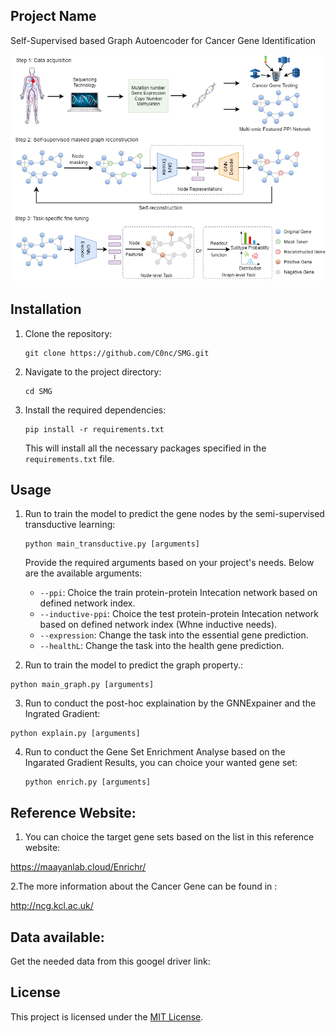 

## Project Name

Self-Supervised based Graph Autoencoder for Cancer Gene Identification

![Figure](figure/figure1.png)

## Installation

1. Clone the repository:

   ```shell
   git clone https://github.com/C0nc/SMG.git
   ```

2. Navigate to the project directory:

   ```shell
   cd SMG
   ```

3. Install the required dependencies:

   ```shell
   pip install -r requirements.txt
   ```

   This will install all the necessary packages specified in the `requirements.txt` file.

## Usage

1. Run to train the model to predict the gene nodes by the semi-supervised transductive learning:

   ```shell
   python main_transductive.py [arguments]
   ```

   Provide the required arguments based on your project's needs. Below are the available arguments:

   - `--ppi`: Choice the train protein-protein Intecation network based on defined network index.
   - `--inductive-ppi`: Choice the test protein-protein Intecation network based on defined network index (Whne inductive needs).
   - `--expression`: Change the task into the essential gene prediction.
   - `--healthL`: Change the task into the health gene prediction.

 2. Run to train the model to predict the graph property.:

   ```shell
   python main_graph.py [arguments]
   ```

 3. Run to conduct the post-hoc explaination by the GNNExpainer and the Ingrated Gradient:

   ```shell
   python explain.py [arguments]
   ```

4. Run to conduct the Gene Set Enrichment Analyse based on the Ingarated Gradient Results, you can choice your wanted gene set:

   ```shell
   python enrich.py [arguments]
   ```

## Reference Website:

1. You can choice the target gene sets based on the list in this reference website:

https://maayanlab.cloud/Enrichr/


2.The more information about the Cancer Gene can be found in :

http://ncg.kcl.ac.uk/

## Data available:

Get the needed data from this googel driver link:



## License

This project is licensed under the [MIT License](LICENSE).

